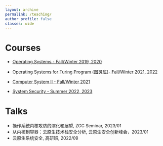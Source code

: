 ```yaml
---
layout: archive
permalink: /teaching/
author_profile: false
classes: wide
---
```


Courses
=====
* [Operating Systems - Fall/Winter 2019, 2020]()

* [Operating Systems for Turing Program (图灵班)- Fall/Winter 2021, 2022]()

* [Computer System II - Fall/Winter 2021](https://courses.zju.edu.cn/)

* [System Security - Summer 2022, 2023](https://courses.zju.edu.cn/)



Talks
=====

* 操作系统内核攻防的演化和展望, ZGC Seminar, 2023/01
* 从内核到容器：云原生技术栈安全分析, 云原生安全创新峰会，2023/01
* 云原生系统安全, 高研班, 2022/09
